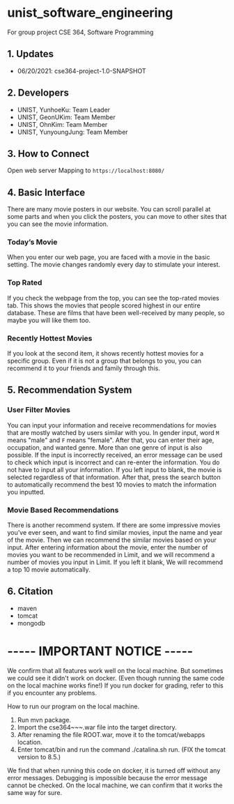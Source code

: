 # unist_software_engineering

For group project CSE 364, Software Programming

## 1. Updates

- 06/20/2021: cse364-project-1.0-SNAPSHOT

## 2. Developers

- UNIST, YunhoeKu: Team Leader
- UNIST, GeonUKim: Team Member
- UNIST, OhnKim: Team Member
- UNIST, YunyoungJung: Team Member

## 3. How to Connect
Open web server
Mapping to `https://localhost:8080/`

## 4. Basic Interface
There are many movie posters in our website. You can scroll parallel at some parts and when you click the posters, you can move to other sites that you can see the movie information. 

### Today’s Movie
When you enter our web page, you are faced with a movie in the basic setting. The movie changes randomly every day to stimulate your interest.

### Top Rated
If you check the webpage from the top, you can see the top-rated movies tab. This shows the movies that people scored highest in our entire database. These are films that have been well-received by many people, so maybe you will like them too.

### Recently Hottest Movies
If you look at the second item, it shows recently hottest movies for a specific group. Even if it is not a group that belongs to you, you can recommend it to your friends and family through this.

## 5. Recommendation System
### User Filter Movies
You can input your information and receive recommendations for movies that are mostly watched by users similar with you. In gender input, word `M` means "male" and `F` means "female". After that, you can enter their age, occupation, and wanted genre. More than one genre of input is also possible. If the input is incorrectly received, an error message can be used to check which input is incorrect and can re-enter the information. You do not have to input all your information. If you left input to blank, the movie is selected regardless of that information. After that, press the search button to automatically recommend the best 10 movies to match the information you inputted.

### Movie Based Recommendations
There is another recommend system. If there are some impressive movies you’ve ever seen, and want to find similar movies, input the name and year of the movie. Then we can recommend the similar movies based on your input. After entering information about the movie, enter the number of movies you want to be recommended in Limit, and we will recommend a number of movies you input in Limit. If you left it blank, We will recommend a top 10 movie automatically.

## 6. Citation
- maven
- tomcat
- mongodb

# ----- IMPORTANT NOTICE -----
 
We confirm that all features work well on the local machine. But sometimes we could see it didn't work on docker. (Even though running the same code on the local machine works fine!) If you run docker for grading, refer to this if you encounter any problems.

How to run our program on the local machine.

1. Run mvn package.
2. Import the cse364~~~.war file into the target directory.
3. After renaming the file ROOT.war, move it to the tomcat/webapps location.
4. Enter tomcat/bin and run the command ./catalina.sh run.
(FIX the tomcat version to 8.5.)

We find that when running this code on docker, it is turned off without any error messages. Debugging is impossible because the error message cannot be checked.
On the local machine, we can confirm that it works the same way for sure.